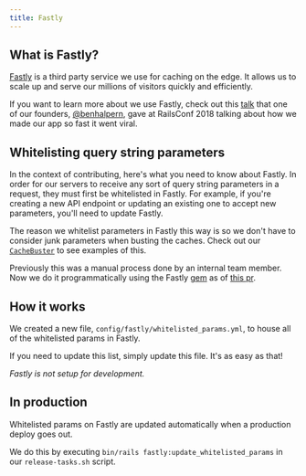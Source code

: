 ```yaml
---
title: Fastly
---
```


## What is Fastly?

[Fastly](https://www.fastly.com/) is a third party service we use for caching on
the edge. It allows us to scale up and serve our millions of visitors quickly
and efficiently.

If you want to learn more about we use Fastly, check out this
[talk](https://www.youtube.com/watch?v=Afy7H04X9Us) that one of our founders,
[@benhalpern](https://dev.to/ben), gave at RailsConf 2018 talking about how we
made our app so fast it went viral.

## Whitelisting query string parameters

In the context of contributing, here's what you need to know about Fastly. In
order for our servers to receive any sort of query string parameters in a
request, they must first be whitelisted in Fastly. For example, if you're
creating a new API endpoint or updating an existing one to accept new
parameters, you'll need to update Fastly.

The reason we whitelist parameters in Fastly this way is so we don't have to
consider junk parameters when busting the caches. Check out our
[`CacheBuster`](https://github.com/thepracticaldev/dev.to/blob/master/app/labor/cache_buster.rb)
to see examples of this.

Previously this was a manual process done by an internal team member. Now we do
it programmatically using the Fastly
[gem](https://github.com/fastly/fastly-ruby) as of
[this pr](https://github.com/thepracticaldev/dev.to/pull/7279).

## How it works

We created a new file, `config/fastly/whitelisted_params.yml`, to house all of
the whitelisted params in Fastly.

If you need to update this list, simply update this file. It's as easy as that!

_Fastly is not setup for development._

## In production

Whitelisted params on Fastly are updated automatically when a production deploy
goes out.

We do this by executing `bin/rails fastly:update_whitelisted_params` in our
`release-tasks.sh` script.
